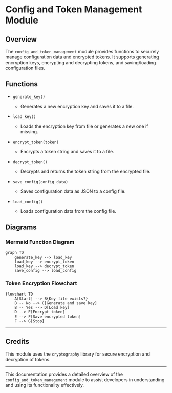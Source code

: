 # Config and Token Management Module

## Overview
The `config_and_token_management` module provides functions to securely manage configuration data and encrypted tokens. It supports generating encryption keys, encrypting and decrypting tokens, and saving/loading configuration files.

## Functions

- `generate_key()`
  - Generates a new encryption key and saves it to a file.

- `load_key()`
  - Loads the encryption key from file or generates a new one if missing.

- `encrypt_token(token)`
  - Encrypts a token string and saves it to a file.

- `decrypt_token()`
  - Decrypts and returns the token string from the encrypted file.

- `save_config(config_data)`
  - Saves configuration data as JSON to a config file.

- `load_config()`
  - Loads configuration data from the config file.

## Diagrams

### Mermaid Function Diagram

```mermaid
graph TD
    generate_key --> load_key
    load_key --> encrypt_token
    load_key --> decrypt_token
    save_config --> load_config
```

### Token Encryption Flowchart

```mermaid
flowchart TD
    A[Start] --> B{Key file exists?}
    B -- No --> C[Generate and save key]
    B -- Yes --> D[Load key]
    D --> E[Encrypt token]
    E --> F[Save encrypted token]
    F --> G[Stop]
```

---

## Credits

This module uses the `cryptography` library for secure encryption and decryption of tokens.

---

This documentation provides a detailed overview of the `config_and_token_management` module to assist developers in understanding and using its functionality effectively.
